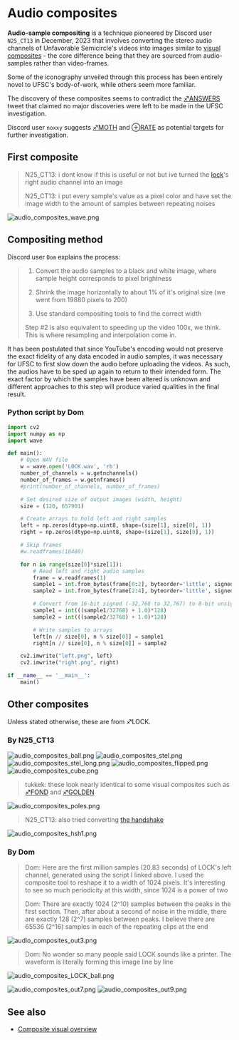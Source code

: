 # Audio composites

**Audio-sample compositing** is a technique pioneered by Discord user `N25_CT13` in December, 2023 that involves converting the stereo audio channels of Unfavorable Semicircle's videos into images similar to [visual composites](Video_Composites "wikilink") - the core difference being that they are sourced from audio-samples rather than video-frames.

Some of the iconography unveiled through this process has been entirely novel to UFSC's body-of-work, while others seem more familiar.

The discovery of these composites seems to contradict the [♐️ANSWERS](ANSWERS "wikilink") tweet that claimed no major discoveries were left to be made in the UFSC investigation.


Discord user `noxxy` suggests [♐MOTH](MOTH "wikilink") and [⊕RATE](RATE "wikilink") as potential targets for further investigation.

## First composite

> N25_CT13: i dont know if this is useful or not but ive turned the [lock](LOCK "wikilink")'s right audio channel into an image
>
> N25_CT13: i put every sample's value as a pixel color and have set the image width to the amount of samples between repeating noises

![audio_composites_wave.png](audio_composites_wave.png "audio_composites_wave.png")

## Compositing method

Discord user `Dom` explains the process:

> 1. Convert the audio samples to a black and white image, where sample height corresponds to pixel brightness
>
> 2. Shrink the image horizontally to about 1% of it's original size (we went from 19880 pixels to 200)
>
> 3. Use standard compositing tools to find the correct width
>
> Step #2 is also equivalent to speeding up the video 100x, we think. This is where resampling and interpolation come in.

It has been postulated that since YouTube's encoding would not preserve the exact fidelity of any data encoded in audio samples, it was necessary for UFSC to first slow down the audio before uploading the videos. As such, the audios have to be sped up again to return to their intended form. The exact factor by which the samples have been altered is unknown and different approaches to this step will produce varied qualities in the final result.

### Python script by Dom

```py
import cv2
import numpy as np
import wave

def main():
    # Open WAV file
    w = wave.open('LOCK.wav', 'rb')
    number_of_channels = w.getnchannels()
    number_of_frames = w.getnframes()
    #print(number_of_channels, number_of_frames)

    # Set desired size of output images (width, height)
    size = (120, 657901)

    # Create arrays to hold left and right samples
    left = np.zeros(dtype=np.uint8, shape=(size[1], size[0], 1))
    right = np.zeros(dtype=np.uint8, shape=(size[1], size[0], 1))

    # Skip frames
    #w.readframes(18480)

    for n in range(size[0]*size[1]):
        # Read left and right audio samples
        frame = w.readframes(1)
        sample1 = int.from_bytes(frame[0:2], byteorder='little', signed=True)
        sample2 = int.from_bytes(frame[2:4], byteorder='little', signed=True)

        # Convert from 16-bit signed (-32,768 to 32,767) to 8-bit unsigned (0 to 255)
        sample1 = int(((sample1/32768) + 1.0)*128)
        sample2 = int(((sample2/32768) + 1.0)*128)

        # Write samples to arrays
        left[n // size[0], n % size[0]] = sample1
        right[n // size[0], n % size[0]] = sample2

    cv2.imwrite("left.png", left)
    cv2.imwrite("right.png", right)

if __name__ == '__main__':
    main()
```

## Other composites

Unless stated otherwise, these are from ♐LOCK.

### By N25_CT13

![audio_composites_ball.png](audio_composites_ball.png "audio_composites_ball.png")
![audio_composites_stel.png](audio_composites_stel.png "audio_composites_stel.png")
![audio_composites_stel_long.png](audio_composites_stel_long.png "audio_composites_stel_long.png")
![audio_composites_flipped.png](audio_composites_flipped.png "audio_composites_flipped.png")
![audio_composites_cube.png](audio_composites_cube.png "audio_composites_cube.png")

> tukkek: these look nearly identical to some visual composites such as [♐FOND](FOND "wikilink") and [♐GOLDEN](GOLDEN "wikilink")

![audio_composites_poles.png](audio_composites_poles.png "audio_composites_poles.png")

> N25_CT13: also tried converting [the handshake](Handshake "wikilink")

![audio_composites_hsh1.png](audio_composites_hsh1.png "audio_composites_hsh1.png")

### By Dom

> Dom: Here are the first million samples (20.83 seconds) of LOCK's left channel, generated using the script I linked above. I used the composite tool to reshape it to a width of 1024 pixels. It's interesting to see so much periodicity at this width, since 1024 is a power of two
>
> Dom: There are exactly 1024 (2^10) samples between the peaks in the first section. Then, after about a second of noise in the middle, there are exactly 128 (2^7) samples between peaks. I believe there are 65536 (2^16) samples in each of the repeating clips at the end

![audio_composites_out3.png](audio_composites_out3.png "audio_composites_out3.png")

> Dom: No wonder so many people said LOCK sounds like a printer. The waveform is literally forming this image line by line

![audio_composites_LOCK_ball.png](audio_composites_LOCK_ball.png "audio_composites_LOCK_ball.png")

![audio_composites_out7.png](audio_composites_out7.png "audio_composites_out7.png")
![audio_composites_out9.png](audio_composites_out9.png "audio_composites_out9.png")

## See also

- [Composite visual overview](Composite_visual_overview "wikilink")

